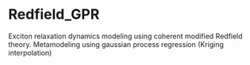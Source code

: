 # Redfield_GPR
Exciton relaxation dynamics modeling using coherent modified Redfield theory. Metamodeling using gaussian process regression (Kriging interpolation)
